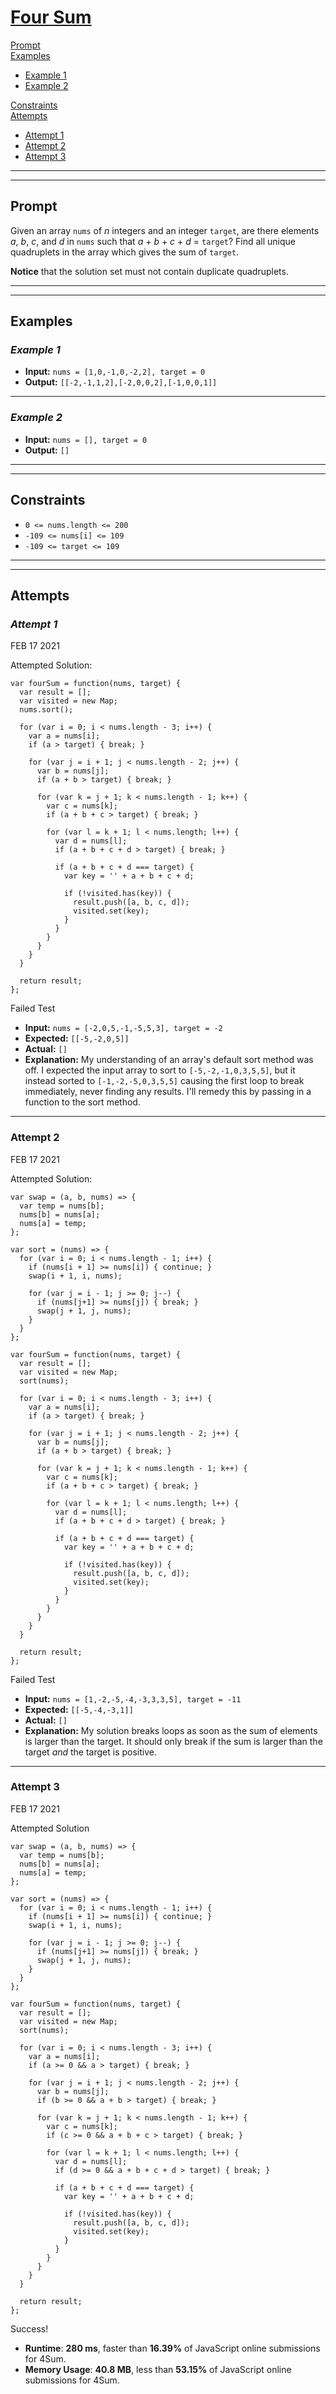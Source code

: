 # [**Four Sum**](https://leetcode.com/problems/4sum/)

[Prompt](#prompt)  
[Examples](#examples)
- [Example 1](#example-1)  
- [Example 2](#example-2)  

[Constraints](#constraints)  
[Attempts](#attempts)  
- [Attempt 1](#attempt-1)
- [Attempt 2](#attempt-2)
- [Attempt 3](#attempt-3)

---
---
## **Prompt**
Given an array `nums` of *n* integers and an integer `target`, are there elements *a*, *b*, *c*, and *d* in `nums` such that *a* + *b* + *c* + *d* = `target`? Find all unique quadruplets in the array which gives the sum of `target`.

**Notice** that the solution set must not contain duplicate quadruplets.

---
---
## **Examples**

### *Example 1*

- **Input:** `nums = [1,0,-1,0,-2,2], target = 0`  
- **Output:** `[[-2,-1,1,2],[-2,0,0,2],[-1,0,0,1]]`  

---
### *Example 2*

- **Input:** `nums = [], target = 0`  
- **Output:** `[]`

---
---
## **Constraints**
- `0 <= nums.length <= 200`
- `-109 <= nums[i] <= 109`
- `-109 <= target <= 109`

---
---
## **Attempts**

### *Attempt 1*
FEB 17 2021

Attempted Solution:
```
var fourSum = function(nums, target) {
  var result = [];
  var visited = new Map;
  nums.sort();

  for (var i = 0; i < nums.length - 3; i++) {
    var a = nums[i];
    if (a > target) { break; }

    for (var j = i + 1; j < nums.length - 2; j++) {
      var b = nums[j];
      if (a + b > target) { break; }

      for (var k = j + 1; k < nums.length - 1; k++) {
        var c = nums[k];
        if (a + b + c > target) { break; }

        for (var l = k + 1; l < nums.length; l++) {
          var d = nums[l];
          if (a + b + c + d > target) { break; }

          if (a + b + c + d === target) {
            var key = '' + a + b + c + d;

            if (!visited.has(key)) {
              result.push([a, b, c, d]);
              visited.set(key);
            }
          }
        }
      }
    }
  }

  return result;
};
```
Failed Test
- **Input:** `nums = [-2,0,5,-1,-5,5,3], target = -2`
- **Expected:** `[[-5,-2,0,5]]`
- **Actual:** `[]`
- **Explanation:** My understanding of an array's default sort method was off. I expected the input array to sort to `[-5,-2,-1,0,3,5,5]`, but it instead sorted to `[-1,-2,-5,0,3,5,5]` causing the first loop to break immediately, never finding any results. I'll remedy this by passing in a function to the sort method.

---
### **Attempt 2**
FEB 17 2021

Attempted Solution:
```
var swap = (a, b, nums) => {
  var temp = nums[b];
  nums[b] = nums[a];
  nums[a] = temp;
};

var sort = (nums) => {
  for (var i = 0; i < nums.length - 1; i++) {
    if (nums[i + 1] >= nums[i]) { continue; }
    swap(i + 1, i, nums);

    for (var j = i - 1; j >= 0; j--) {
      if (nums[j+1] >= nums[j]) { break; }
      swap(j + 1, j, nums);
    }
  }
};

var fourSum = function(nums, target) {
  var result = [];
  var visited = new Map;
  sort(nums);

  for (var i = 0; i < nums.length - 3; i++) {
    var a = nums[i];
    if (a > target) { break; }

    for (var j = i + 1; j < nums.length - 2; j++) {
      var b = nums[j];
      if (a + b > target) { break; }

      for (var k = j + 1; k < nums.length - 1; k++) {
        var c = nums[k];
        if (a + b + c > target) { break; }

        for (var l = k + 1; l < nums.length; l++) {
          var d = nums[l];
          if (a + b + c + d > target) { break; }

          if (a + b + c + d === target) {
            var key = '' + a + b + c + d;

            if (!visited.has(key)) {
              result.push([a, b, c, d]);
              visited.set(key);
            }
          }
        }
      }
    }
  }

  return result;
};
```

Failed Test
- **Input:** `nums = [1,-2,-5,-4,-3,3,3,5], target = -11`
- **Expected:** `[[-5,-4,-3,1]]`
- **Actual:** `[]`
- **Explanation:** My solution breaks loops as soon as the sum of elements is larger than the target. It should only break if the sum is larger than the target *and* the target is positive.

---
### **Attempt 3**
FEB 17 2021

Attempted Solution
```
var swap = (a, b, nums) => {
  var temp = nums[b];
  nums[b] = nums[a];
  nums[a] = temp;
};

var sort = (nums) => {
  for (var i = 0; i < nums.length - 1; i++) {
    if (nums[i + 1] >= nums[i]) { continue; }
    swap(i + 1, i, nums);

    for (var j = i - 1; j >= 0; j--) {
      if (nums[j+1] >= nums[j]) { break; }
      swap(j + 1, j, nums);
    }
  }
};

var fourSum = function(nums, target) {
  var result = [];
  var visited = new Map;
  sort(nums);

  for (var i = 0; i < nums.length - 3; i++) {
    var a = nums[i];
    if (a >= 0 && a > target) { break; }

    for (var j = i + 1; j < nums.length - 2; j++) {
      var b = nums[j];
      if (b >= 0 && a + b > target) { break; }

      for (var k = j + 1; k < nums.length - 1; k++) {
        var c = nums[k];
        if (c >= 0 && a + b + c > target) { break; }

        for (var l = k + 1; l < nums.length; l++) {
          var d = nums[l];
          if (d >= 0 && a + b + c + d > target) { break; }

          if (a + b + c + d === target) {
            var key = '' + a + b + c + d;

            if (!visited.has(key)) {
              result.push([a, b, c, d]);
              visited.set(key);
            }
          }
        }
      }
    }
  }

  return result;
};
```

Success!

- **Runtime**: **280 ms**, faster than **16.39%** of JavaScript online submissions for 4Sum.
- **Memory Usage**: **40.8 MB**, less than **53.15%** of JavaScript online submissions for 4Sum.


